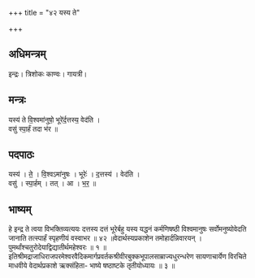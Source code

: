 +++
title = "४२ यस्य ते"

+++
## अधिमन्त्रम्
इन्द्रः। त्रिशोकः काण्वः। गायत्री।

## मन्त्रः
यस्य॑ ते वि॒श्वमा॑नुषो॒ भूरे॑र्द॒त्तस्य॒ वेद॑ति ।  
वसु॑ स्पा॒र्हं तदा भ॑र ॥

## पदपाठः
यस्य॑ । ते॒ । वि॒श्वऽमा॑नुषः । भूरेः॑ । द॒त्तस्य॑ । वेद॑ति ।  
वसु॑ । स्पा॒र्हम् । तत् । आ । भ॒र॒ ॥

## भाष्यम्
हे इन्द्र ते त्वया विभक्तिव्यत्ययः दत्तस्य दत्तं भूरेर्बहु यस्य यद्धनं कर्मणिषष्ठी विश्वमानुषः सर्वोमनुष्योवेदति जानाति तत्स्पार्हं स्पृहणीयं वस्वाभर ॥ ४२ ॥वेदार्थस्यप्रकाशेन तमोहार्दन्निवारयन् । पुमर्थांश्चतुरोदेयाद्विद्यातीर्थमहेश्वरः ॥ १ ॥इतिश्रीमद्राजाधिराजपरमेश्वरवैदिकमार्गप्रवर्तकश्रीवीरबुक्कभूपालसाम्राज्यधुरन्धरेण सायणाचार्येण विरचिते माधवीये वेदार्थप्रकाशे ऋक्संहिता- भाष्ये षष्ठाष्टके तृतीयोध्यायः ॥ ३ ॥ 